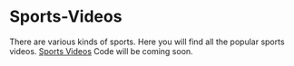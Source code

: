 # Sports-Videos
There are various kinds of sports. Here you will find all the popular sports videos. <a href="https://metavideos.com/sports">Sports Videos</a>
Code will be coming soon.

